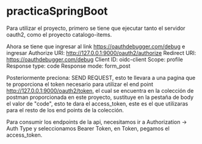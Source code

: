 # practicaSpringBoot

Para utilizar el proyecto, primero se tiene que ejecutar tanto el servidor oauth2, como el proyecto catalogo-items.

Ahora se tiene que ingresar al link https://oauthdebugger.com/debug e ingresar 
Authorize URI: http://127.0.0.1:9000/oauth2/authorize
Redirect URI: https://oauthdebugger.com/debug
Client ID: oidc-client
Scope: profile
Response type: code
Response mode: form_post

Posteriormente preciona: SEND REQUEST, esto te llevara a una pagina que te proporciona el token necesario para utilizar el end point http://127.0.0.1:9000/oauth2/token, el cual se encuentra en la colección de postman proporcionada en este proyecto, sustituye en la pestaña de body el valor de "code", esto te dara el access_token, este es el que utilizaras para el resto de los end points de la colección.

Para consumir los endpoints de la api, necesitamos ir a Authorization -> Auth Type y seleccionamos Bearer Token, en Token, pegamos el access_token.

